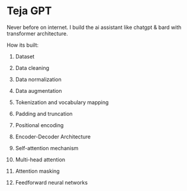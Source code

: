 # Teja GPT
Never before on internet. I build the ai assistant like chatgpt &amp; bard with transformer architecture.

How its built:

1. Dataset

2. Data cleaning

3. Data normalization

4. Data augmentation

5. Tokenization and vocabulary mapping

6. Padding and truncation

7. Positional encoding

8. Encoder-Decoder Architecture

9. Self-attention mechanism

10. Multi-head attention

11. Attention masking

12. Feedforward neural networks
